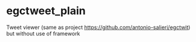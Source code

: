 # egctweet_plain
Tweet viewer (same as project https://github.com/antonio-salieri/egctwit) but without use of framework
